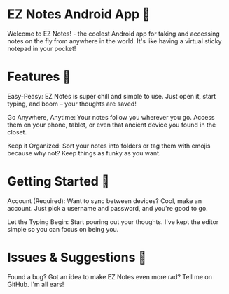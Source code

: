 # EZ Notes Android App 📝
Welcome to EZ Notes! - the coolest Android app for taking and accessing notes on the fly from anywhere in the world. It's like having a virtual sticky notepad in your pocket!

# Features 🚀
Easy-Peasy: EZ Notes is super chill and simple to use. Just open it, start typing, and boom – your thoughts are saved!

Go Anywhere, Anytime: Your notes follow you wherever you go. Access them on your phone, tablet, or even that ancient device you found in the closet.

Keep it Organized: Sort your notes into folders or tag them with emojis because why not? Keep things as funky as you want.

# Getting Started 🚀
Account (Required): Want to sync between devices? Cool, make an account. Just pick a username and password, and you're good to go.

Let the Typing Begin: Start pouring out your thoughts. I've kept the editor simple so you can focus on being you.

# Issues & Suggestions 🤔
Found a bug? Got an idea to make EZ Notes even more rad? Tell me on GitHub. I'm all ears!
